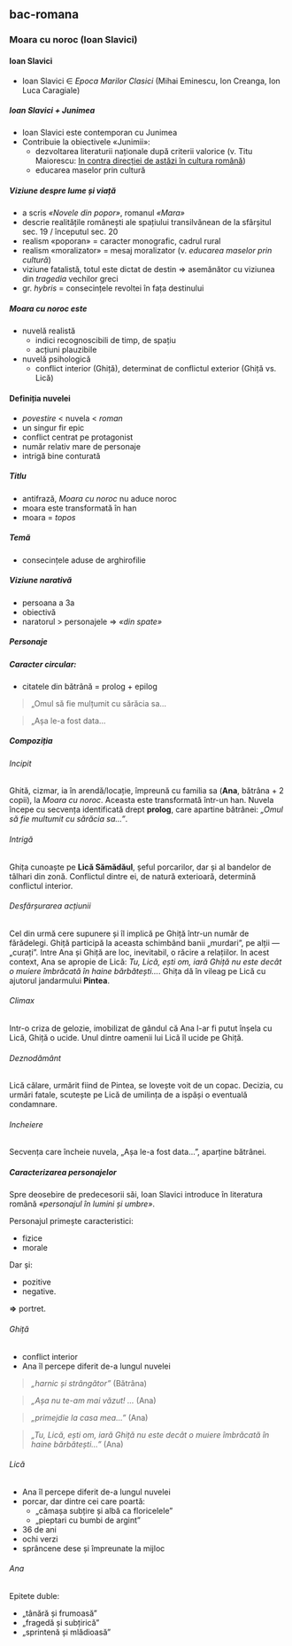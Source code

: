 ## bac-romana

### Moara cu noroc (Ioan Slavici)

#### Ioan Slavici
+ Ioan Slavici ∈ *Epoca Marilor Clasici* (Mihai Eminescu, Ion Creanga, Ion Luca Caragiale)

##### Ioan Slavici + Junimea
+ Ioan Slavici este contemporan cu Junimea
+ Contribuie la obiectivele «Junimii»:
    + dezvoltarea literaturii naționale după criterii valorice (v. Titu Maiorescu: [In contra direcției de astăzi în cultura română](https://ro.wikisource.org/wiki/%C3%8En_contra_direc%C8%9Biei_de_ast%C4%83zi_%C3%AEn_cultura_rom%C3%A2n%C4%83))
    + educarea maselor prin cultură

##### Viziune despre lume și viață

+ a scris *«Novele din popor»*, romanul *«Mara»*
+ descrie realitățile românești ale spațiului transilvănean de la sfârșitul sec. 19 / începutul sec. 20
+ realism «poporan» = caracter monografic, cadrul rural
+ realism «moralizator» = mesaj moralizator (v. *educarea maselor prin cultură*)
+ viziune fatalistă, totul este dictat de destin ⇒ asemănător cu viziunea din *tragedia* vechilor greci
+ gr. *hybris* = consecințele revoltei în fața destinului

##### Moara cu noroc este
+ nuvelă realistă
    + indici recognoscibili de timp, de spațiu
    + acțiuni plauzibile
+ nuvelă psihologică
    + conflict interior (Ghiță), determinat de conflictul exterior (Ghiță vs. Lică)

#### Definiția nuvelei
+ *povestire* < nuvela < *roman*
+ un singur fir epic
+ conflict centrat pe protagonist
+ număr relativ mare de personaje
+ intrigă bine conturată

##### Titlu
+ antifrază, *Moara cu noroc* nu aduce noroc
+ moara este transformată în han
+ moara = *topos*

##### Temă
+ consecințele aduse de arghirofilie

##### Viziune narativă
+ persoana a 3a
+ obiectivă
+ naratorul > personajele ⇒ *«din spate»*

##### Personaje
##### Caracter circular:
+ citatele din bătrână = prolog + epilog

> „Omul să fie mulțumit cu sărăcia sa…

> „Așa le-a fost data…

##### Compoziția
###### Incipit
Ghită, cizmar, ia în arendă/locație, împreună cu familia sa (**Ana**, bătrâna + 2 copii), la *Moara cu noroc*. Aceasta este transformată într-un han. Nuvela începe cu secvența identificată drept **prolog**, care apartine bătrânei: *„Omul să fie multumit cu sărăcia sa…”*. 

###### Intrigă
Ghița cunoaște pe **Lică Sămădăul**, șeful porcarilor, dar și al bandelor de tâlhari din zonă. Conflictul dintre ei, de natură exterioară, determină conflictul interior.

###### Desfărșurarea acțiunii
Cel din urmă cere supunere și îl implică pe Ghiță într-un număr de fărădelegi. Ghiță participă la aceasta schimbând banii „murdari”, pe alții — „curați”. Intre Ana și Ghiță are loc, inevitabil, o răcire a relațiilor. In acest context, Ana se apropie de Lică: *Tu, Lică, ești om, iară Ghiță nu este decât o muiere îmbrăcată în haine bărbătești…*. Ghița dă în vileag pe Lică cu ajutorul jandarmului **Pintea**.

###### Climax
Intr-o criza de gelozie, imobilizat de gândul că Ana l-ar fi putut înșela cu Lică, Ghiță o ucide. Unul dintre oamenii lui Lică îl ucide pe Ghiță.

###### Deznodământ
Lică călare, urmărit fiind de Pintea, se lovește voit de un copac. Decizia, cu urmări fatale, scutește pe Lică de umilința de a ispăși o eventuală condamnare.

###### Incheiere
Secvența care încheie nuvela, „Așa le-a fost data…”, aparține bătrânei.

##### Caracterizarea personajelor
Spre deosebire de predecesorii săi, Ioan Slavici introduce în literatura română *«personajul în lumini și umbre»*.

Personajul primește caracteristici:
+ fizice
+ morale

Dar și:
+ pozitive
+ negative.

**⇒** portret.

###### Ghiță
+ conflict interior
+ Ana îl percepe diferit de-a lungul nuvelei

> *„harnic și strângător”* (Bătrâna)

> *„Așa nu te-am mai văzut! …* (Ana)

> *„primejdie la casa mea…”* (Ana)

> *„Tu, Lică, ești om, iară Ghiță nu este decât o muiere îmbrăcată în haine bărbătești…”* (Ana)

###### Lică
+ Ana îl percepe diferit de-a lungul nuvelei
+ porcar, dar dintre cei care poartă:
  + „cămașa subțire și albă ca floricelele”
  + „pieptari cu bumbi de argint”
+ 36 de ani
+ ochi verzi
+ sprâncene dese și împreunate la mijloc

###### Ana
Epitete duble:
+ „tânără și frumoasă”
+ „fragedă și subțirică”
+ „sprintenă și mlădioasă”
